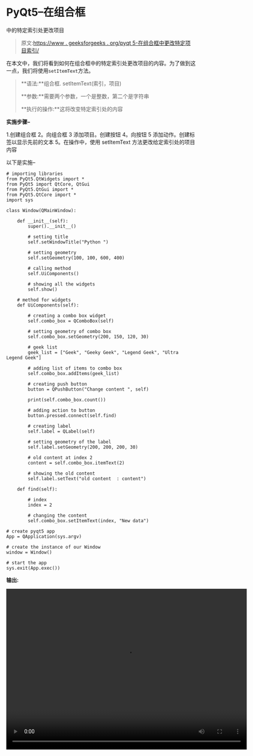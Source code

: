 # PyQt5–在组合框

中的特定索引处更改项目

> 原文:[https://www . geeksforgeeks . org/pyqt 5-在组合框中更改特定项目索引/](https://www.geeksforgeeks.org/pyqt5-change-the-item-at-specific-index-in-combobox/)

在本文中，我们将看到如何在组合框中的特定索引处更改项目的内容。为了做到这一点，我们将使用`setItemText`方法。

> **语法:**组合框. setItemText(索引，项目)
> 
> **参数:**需要两个参数，一个是整数，第二个是字符串
> 
> **执行的操作:**这将改变特定索引处的内容

**实施步骤–**

1.创建组合框
2。向组合框
3 添加项目。创建按钮
4。向按钮
5 添加动作。创建标签以显示先前的文本
5。在操作中，使用 setItemText 方法更改给定索引处的项目内容

以下是实施–

```
# importing libraries
from PyQt5.QtWidgets import * 
from PyQt5 import QtCore, QtGui
from PyQt5.QtGui import * 
from PyQt5.QtCore import * 
import sys

class Window(QMainWindow):

    def __init__(self):
        super().__init__()

        # setting title
        self.setWindowTitle("Python ")

        # setting geometry
        self.setGeometry(100, 100, 600, 400)

        # calling method
        self.UiComponents()

        # showing all the widgets
        self.show()

    # method for widgets
    def UiComponents(self):

        # creating a combo box widget
        self.combo_box = QComboBox(self)

        # setting geometry of combo box
        self.combo_box.setGeometry(200, 150, 120, 30)

        # geek list
        geek_list = ["Geek", "Geeky Geek", "Legend Geek", "Ultra Legend Geek"]

        # adding list of items to combo box
        self.combo_box.addItems(geek_list)

        # creating push button
        button = QPushButton("Change content ", self)

        print(self.combo_box.count())

        # adding action to button
        button.pressed.connect(self.find)

        # creating label
        self.label = QLabel(self)

        # setting geometry of the label
        self.label.setGeometry(200, 200, 200, 30)

        # old content at index 2
        content = self.combo_box.itemText(2)

        # showing the old content
        self.label.setText("old content  : content")

    def find(self):

        # index
        index = 2

        # changing the content
        self.combo_box.setItemText(index, "New data")

# create pyqt5 app
App = QApplication(sys.argv)

# create the instance of our Window
window = Window()

# start the app
sys.exit(App.exec())
```

**输出:**

<video class="wp-video-shortcode" id="video-396213-1" width="640" height="428" preload="metadata" controls=""><source type="video/mp4" src="https://media.geeksforgeeks.org/wp-content/uploads/20200411003353/Python-11-04-2020-00_30_51.mp4?_=1">[https://media.geeksforgeeks.org/wp-content/uploads/20200411003353/Python-11-04-2020-00_30_51.mp4](https://media.geeksforgeeks.org/wp-content/uploads/20200411003353/Python-11-04-2020-00_30_51.mp4)</video>